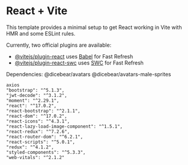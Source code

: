 # React + Vite

This template provides a minimal setup to get React working in Vite with HMR and some ESLint rules.

Currently, two official plugins are available:

- [@vitejs/plugin-react](https://github.com/vitejs/vite-plugin-react/blob/main/packages/plugin-react/README.md) uses [Babel](https://babeljs.io/) for Fast Refresh
- [@vitejs/plugin-react-swc](https://github.com/vitejs/vite-plugin-react-swc) uses [SWC](https://swc.rs/) for Fast Refresh

Dependencies:
@dicebear/avatars 
@dicebear/avatars-male-sprites
   
    axios
    "bootstrap": "^5.1.3",
    "jwt-decode": "^3.1.2",
    "moment": "^2.29.1",
    "react": "^17.0.2",
    "react-bootstrap": "^2.1.1",
    "react-dom": "^17.0.2",
    "react-icons": "^4.3.1",
    "react-lazy-load-image-component": "^1.5.1",
    "react-redux": "^7.2.6",
    "react-router-dom": "^6.2.1",
    "react-scripts": "^5.0.1",
    "redux": "^4.1.2",
    "styled-components": "^5.3.3",
    "web-vitals": "^2.1.2"